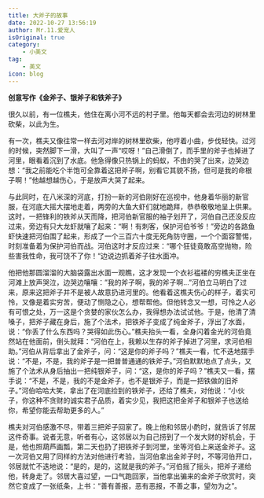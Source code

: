 ```yaml
---
title: 大斧子的故事
date: 2022-10-27 13:56:19
author: Mr.11.爱宠人
isOriginal: true
category:
    - 小美文
tag:
    - 美文
icon: blog
---
```




**创意写作《金斧子、银斧子和铁斧子》**

很久以前，有一位樵夫，他住在离小河不远的村子里。他每天都会去河边的树林里砍柴，以此为生。

有一次，樵夫又像往常一样去河对岸的树林里砍柴，他哼着小曲，步伐轻快。过河的时候，突然脚下一滑，大叫了一声“哎呀！”自己滑倒了，而手里的斧子也掉进了河里，眼看着沉到了水底。他急得像只热锅上的蚂蚁，不由的哭了出来，边哭边想：“我之前能吃个半饱可全靠着这把斧子啊，别看它其貌不扬，但可是我的命根子啊！”他越想越伤心，于是放声大哭了起来。

与此同时，在八米深的河底，打扮一新的河伯刚好在巡视中，他身着华丽的新官服，在河底大摇大摆地走着，两旁的大鱼大虾们就地跪拜，恭恭敬敬地呈上供果。这时，一把锋利的铁斧从天而降，把河伯新官服的袖子划开了，河伯自己还没反应过来，旁边有只大龙虾就嚷了起来：“啊！有刺客，保护河伯爷爷！”旁边的各路鱼虾快速把河伯围了起来，形成了一个三百六十度无死角防守圈，一个个面容警惕，时刻准备着为保护河伯而战。河伯这时才反应过来：“哪个狂徒竟敢高空抛物，险些害我性命，我可饶不了你！“边说边抓着斧子往水面冲。

他把他那圆溜溜的大脑袋露出水面一观瞧，这才发现一个衣衫褴褛的穷樵夫正坐在河滩上放声哭泣，边哭边嚷嚷：”我的斧子啊，我的斧子啊…”河伯立马明白了过来，原来这把斧子并不是被人故意扔进河里的。他看着这樵夫伤心的样子，着实可怜，又像是着实穷苦，便动了恻隐之心，想帮帮他。但他转念又一想，可怜之人必有可恨之处，万一这是个贪婪的家伙怎么办，我得想办法试试他。于是，他清了清嗓子，把斧子藏在身后，施了个法术，把铁斧子变成了纯金斧子，浮出了水面，说：“你丢了什么东西吗？哭得如此伤心。”樵夫抬头一看，全身闪着金光的河伯竟然站在他面前，倒头就拜：“河伯在上，我赖以生存的斧子掉进了河里，求河伯相助。”河伯从背后拿出了金斧子，问：“这是你的斧子吗？”樵夫一看，忙不迭地摆手说：“不是，不是，我的斧子是一把普普通通的铁斧子。”河伯默默地点了点头，又施了个法术从身后抽出一把纯银斧子，问：“这，是你的斧子吗？”樵夫又一看，摆手说：“不是，不是，我的不是金斧子，也不是银斧子，而是一把铁做的旧斧子。”河伯哈哈大笑，拿出了在河底捡到的铁斧子，还给了樵夫，对他说：“小伙子，你这种不贪财的诚实君子品质，着实少见，我把这把金斧子和银斧子也送给你，希望你能去帮助更多的人。”

樵夫对河伯感激不尽，带着三把斧子回家了。晚上他和邻居小酌时，就告诉了邻居这件奇事。说者无意，听者有心，这邻居以为自己捞到了一个发大财的好机会，于是，他也照葫芦画瓢，第二天也扔了把铁斧子到河里，坐等河伯上来送金斧子。这一次河伯又用了同样的方法对他进行考验，当河伯拿出金斧子时，不等河伯开口，邻居就忙不迭地说：“是的，是的，这就是我的斧子。”河伯摇了摇头，把斧子递给他，转身走了。邻居大喜过望，一口气跑回家，当他拿出骗来的金斧子欣赏时，突然它变成了一张纸条，上书：“善有善报，恶有恶报，不善之事，望勿为之”。